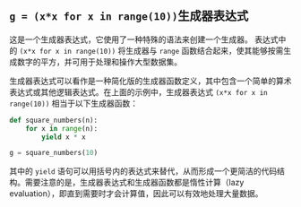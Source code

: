 ## `g = (x*x for x in range(10))`生成器表达式

这是一个生成器表达式，它使用了一种特殊的语法来创建一个生成器。 表达式中的 `(x*x for x in range(10))` 将生成器与 `range` 函数结合起来，使其能够按需生成数字的平方，并可用于处理和操作大型数据集。

生成器表达式可以看作是一种简化版的生成器函数定义，其中包含一个简单的算术表达式或其他逻辑表达式。在上面的示例中，生成器表达式 `(x*x for x in range(10))` 相当于以下生成器函数：

```python
def square_numbers(n):
    for x in range(n):
        yield x * x

g = square_numbers(10)
```

其中的 `yield` 语句可以用括号内的表达式来替代，从而形成一个更简洁的代码结构。需要注意的是，生成器表达式和生成器函数都是惰性计算（lazy evaluation），即直到需要时才会计算值，因此可以有效地处理大量数据。